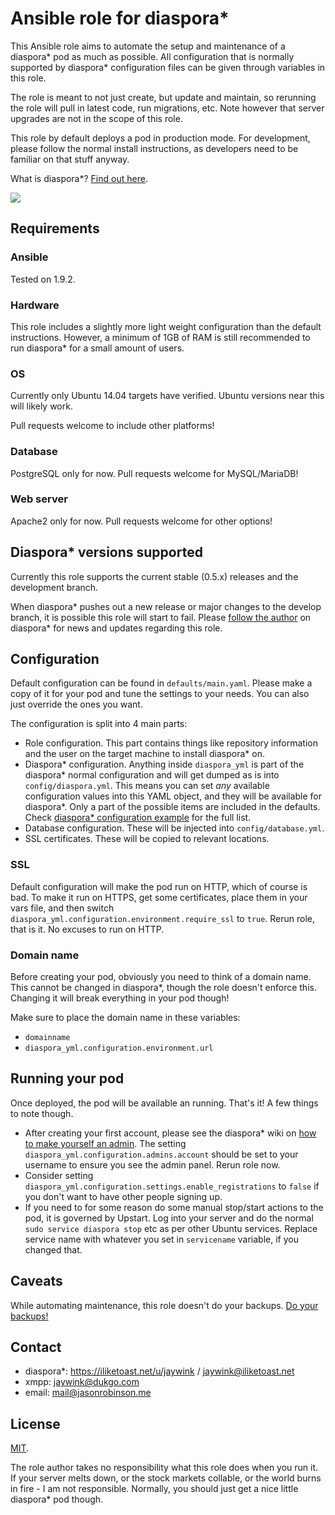 # Ansible role for diaspora*

This Ansible role aims to automate the setup and maintenance of a diaspora* pod as much as possible. All configuration that is normally supported by diaspora* configuration files can be given through variables in this role.

The role is meant to not just create, but update and maintain, so rerunning the role will pull in latest code, run migrations, etc. Note however that server upgrades are not in the scope of this role.

This role by default deploys a pod in production mode. For development, please follow the normal install instructions, as developers need to be familiar on that stuff anyway.

What is diaspora*? [Find out here](http://diasporafoundation.org).

![](http://i.imgur.com/eWlYMFPl.jpg)

## Requirements

### Ansible

Tested on 1.9.2.

### Hardware

This role includes a slightly more light weight configuration than the default instructions. However, a minimum of 1GB of RAM is still recommended to run diaspora* for a small amount of users.

### OS

Currently only Ubuntu 14.04 targets have verified. Ubuntu versions near this will likely work.

Pull requests welcome to include other platforms!

### Database

PostgreSQL only for now. Pull requests welcome for MySQL/MariaDB!

### Web server

Apache2 only for now. Pull requests welcome for other options!

## Diaspora* versions supported

Currently this role supports the current stable (0.5.x) releases and the development branch.

When diaspora* pushes out a new release or major changes to the develop branch, it is possible this role will start to fail. Please [follow the author](https://iliketoast.net/u/jaywink) on diaspora* for news and updates regarding this role.

## Configuration

Default configuration can be found in `defaults/main.yaml`. Please make a copy of it for your pod and tune the settings to your needs. You can also just override the ones you want.

The configuration is split into 4 main parts:

* Role configuration. This part contains things like repository information and the user on the target machine to install diaspora* on.
* Diaspora* configuration. Anything inside `diaspora_yml` is part of the diaspora* normal configuration and will get dumped as is into `config/diaspora.yml`. This means you can set *any* available configuration values into this YAML object, and they will be available for diaspora*. Only a part of the possible items are included in the defaults. Check [diaspora* configuration example](https://github.com/diaspora/diaspora/blob/develop/config/diaspora.yml.example) for the full list.
* Database configuration. These will be injected into `config/database.yml`.
* SSL certificates. These will be copied to relevant locations.

### SSL

Default configuration will make the pod run on HTTP, which of course is bad. To make it run on HTTPS, get some certificates, place them in your vars file, and then switch `diaspora_yml.configuration.environment.require_ssl` to `true`. Rerun role, that is it. No excuses to run on HTTP.

### Domain name

Before creating your pod, obviously you need to think of a domain name. This cannot be changed in diaspora*, though the role doesn't enforce this. Changing it will break everything in your pod though!

Make sure to place the domain name in these variables:

* `domainname`
* `diaspora_yml.configuration.environment.url`

## Running your pod

Once deployed, the pod will be available an running. That's it! A few things to note though.

* After creating your first account, please see the diaspora* wiki on [how to make yourself an admin](https://wiki.diasporafoundation.org/FAQ_for_pod_maintainers#What_are_roles_and_how_do_I_use_them.3F_.2F_Make_yourself_an_admin_or_assign_moderators). The setting `diaspora_yml.configuration.admins.account` should be set to your username to ensure you see the admin panel. Rerun role now.
* Consider setting `diaspora_yml.configuration.settings.enable_registrations` to `false` if you don't want to have other people signing up.
* If you need to for some reason do some manual stop/start actions to the pod, it is governed by Upstart. Log into your server and do the normal `sudo service diaspora stop` etc as per other Ubuntu services. Replace service name with whatever you set in `servicename` variable, if you changed that.

## Caveats

While automating maintenance, this role doesn't do your backups. [Do your backups!](https://wiki.diasporafoundation.org/FAQ_for_pod_maintainers#How_do_I_back_up_my_pod.3F)

## Contact

* diaspora*: https://iliketoast.net/u/jaywink / jaywink@iliketoast.net
* xmpp: jaywink@dukgo.com
* email: mail@jasonrobinson.me

## License

[MIT](https://tldrlegal.com/license/mit-license).

The role author takes no responsibility what this role does when you run it. If your server melts down, or the stock markets collable, or the world burns in fire - I am not responsible. Normally, you should just get a nice little diaspora* pod though.
